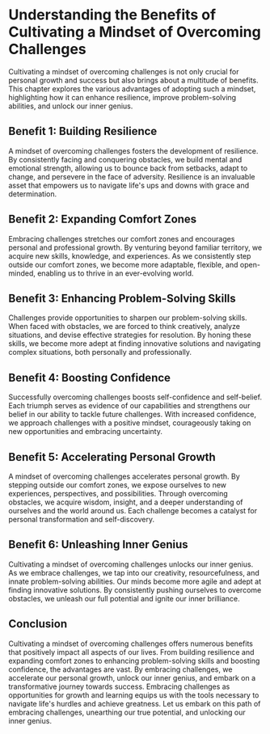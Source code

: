 # Understanding the Benefits of Cultivating a Mindset of Overcoming Challenges

Cultivating a mindset of overcoming challenges is not only crucial for personal growth and success but also brings about a multitude of benefits. This chapter explores the various advantages of adopting such a mindset, highlighting how it can enhance resilience, improve problem-solving abilities, and unlock our inner genius.

## Benefit 1: Building Resilience

A mindset of overcoming challenges fosters the development of resilience. By consistently facing and conquering obstacles, we build mental and emotional strength, allowing us to bounce back from setbacks, adapt to change, and persevere in the face of adversity. Resilience is an invaluable asset that empowers us to navigate life's ups and downs with grace and determination.

## Benefit 2: Expanding Comfort Zones

Embracing challenges stretches our comfort zones and encourages personal and professional growth. By venturing beyond familiar territory, we acquire new skills, knowledge, and experiences. As we consistently step outside our comfort zones, we become more adaptable, flexible, and open-minded, enabling us to thrive in an ever-evolving world.

## Benefit 3: Enhancing Problem-Solving Skills

Challenges provide opportunities to sharpen our problem-solving skills. When faced with obstacles, we are forced to think creatively, analyze situations, and devise effective strategies for resolution. By honing these skills, we become more adept at finding innovative solutions and navigating complex situations, both personally and professionally.

## Benefit 4: Boosting Confidence

Successfully overcoming challenges boosts self-confidence and self-belief. Each triumph serves as evidence of our capabilities and strengthens our belief in our ability to tackle future challenges. With increased confidence, we approach challenges with a positive mindset, courageously taking on new opportunities and embracing uncertainty.

## Benefit 5: Accelerating Personal Growth

A mindset of overcoming challenges accelerates personal growth. By stepping outside our comfort zones, we expose ourselves to new experiences, perspectives, and possibilities. Through overcoming obstacles, we acquire wisdom, insight, and a deeper understanding of ourselves and the world around us. Each challenge becomes a catalyst for personal transformation and self-discovery.

## Benefit 6: Unleashing Inner Genius

Cultivating a mindset of overcoming challenges unlocks our inner genius. As we embrace challenges, we tap into our creativity, resourcefulness, and innate problem-solving abilities. Our minds become more agile and adept at finding innovative solutions. By consistently pushing ourselves to overcome obstacles, we unleash our full potential and ignite our inner brilliance.

## Conclusion

Cultivating a mindset of overcoming challenges offers numerous benefits that positively impact all aspects of our lives. From building resilience and expanding comfort zones to enhancing problem-solving skills and boosting confidence, the advantages are vast. By embracing challenges, we accelerate our personal growth, unlock our inner genius, and embark on a transformative journey towards success. Embracing challenges as opportunities for growth and learning equips us with the tools necessary to navigate life's hurdles and achieve greatness. Let us embark on this path of embracing challenges, unearthing our true potential, and unlocking our inner genius.
